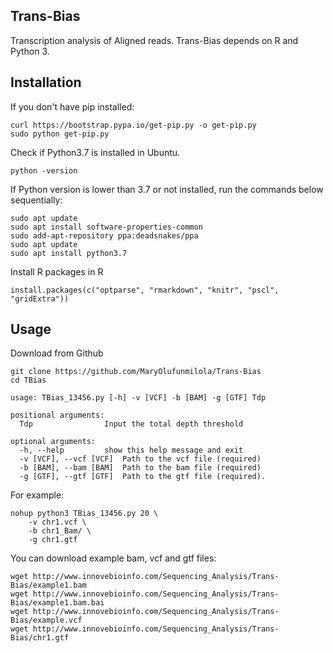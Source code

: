 ## Trans-Bias

Transcription analysis of Aligned reads. Trans-Bias depends on R and Python 3.

## Installation

If you don't have pip installed:

``` 
curl https://bootstrap.pypa.io/get-pip.py -o get-pip.py 
sudo python get-pip.py
```

Check if Python3.7 is installed in Ubuntu.

```
python -version
```

If Python version is lower than 3.7 or not installed, run the commands below sequentially:

```
sudo apt update
sudo apt install software-properties-common
sudo add-apt-repository ppa:deadsnakes/ppa
sudo apt update
sudo apt install python3.7
```

Install R packages in R

```
install.packages(c("optparse", "rmarkdown", "knitr", "pscl", "gridExtra"))
```

## Usage

Download from Github

```
git clone https://github.com/MaryOlufunmilola/Trans-Bias
cd TBias 

usage: TBias_13456.py [-h] -v [VCF] -b [BAM] -g [GTF] Tdp

positional arguments:
  Tdp                Input the total depth threshold

optional arguments:
  -h, --help         show this help message and exit
  -v [VCF], --vcf [VCF]  Path to the vcf file (required)
  -b [BAM], --bam [BAM]  Path to the bam file (required)
  -g [GTF], --gtf [GTF]  Path to the gtf file (required).
```

For example:
```
nohup python3 TBias_13456.py 20 \
    -v chr1.vcf \
    -b chr1_Bam/ \
    -g chr1.gtf
```

You can download example bam, vcf and gtf files:

```
wget http://www.innovebioinfo.com/Sequencing_Analysis/Trans-Bias/example1.bam
wget http://www.innovebioinfo.com/Sequencing_Analysis/Trans-Bias/example1.bam.bai
wget http://www.innovebioinfo.com/Sequencing_Analysis/Trans-Bias/example.vcf
wget http://www.innovebioinfo.com/Sequencing_Analysis/Trans-Bias/chr1.gtf
```
